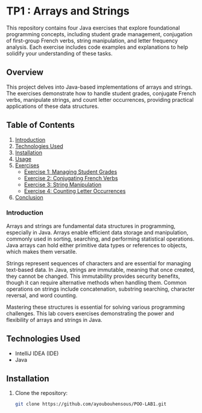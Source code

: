 # TP1 : Arrays and Strings

This repository contains four Java exercises that explore foundational programming concepts, including student grade management, conjugation of first-group French verbs, string manipulation, and letter frequency analysis. Each exercise includes code examples and explanations to help solidify your understanding of these tasks.

## Overview
This project delves into Java-based implementations of arrays and strings. The exercises demonstrate how to handle student grades, conjugate French verbs, manipulate strings, and count letter occurrences, providing practical applications of these data structures.

## Table of Contents
1. [Introduction](#introduction)
2. [Technologies Used](#technologies-used)
3. [Installation](#installation)
4. [Usage](#usage)
5. [Exercises](#exercises)
   - [Exercise 1: Managing Student Grades](#exercise-1-managing-student-grades)
   - [Exercise 2: Conjugating French Verbs](#exercise-2-conjugating-french-verbs)
   - [Exercise 3: String Manipulation](#exercise-3-string-manipulation)
   - [Exercise 4: Counting Letter Occurrences](#exercise-4-counting-letter-occurrences)
6. [Conclusion](#conclusion)

### Introduction

Arrays and strings are fundamental data structures in programming, especially in Java. Arrays enable efficient data storage and manipulation, commonly used in sorting, searching, and performing statistical operations. Java arrays can hold either primitive data types or references to objects, which makes them versatile.

Strings represent sequences of characters and are essential for managing text-based data. In Java, strings are immutable, meaning that once created, they cannot be changed. This immutability provides security benefits, though it can require alternative methods when handling them. Common operations on strings include concatenation, substring searching, character reversal, and word counting.

Mastering these structures is essential for solving various programming challenges. This lab covers exercises demonstrating the power and flexibility of arrays and strings in Java.

## Technologies Used
- IntelliJ IDEA (IDE)
- Java

## Installation
1. Clone the repository:
   ```bash
   git clone https://github.com/ayoubouhensous/POO-LAB1.git
